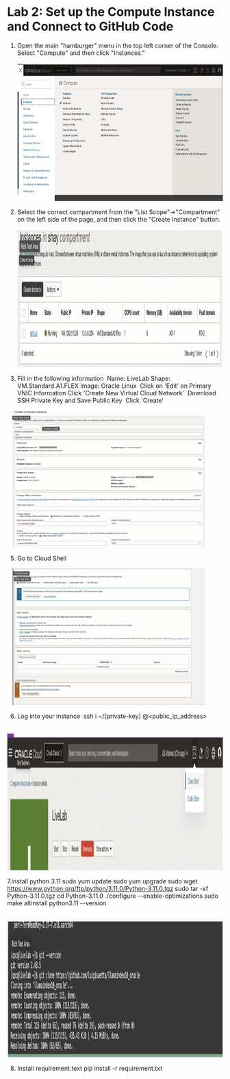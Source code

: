 # Lab 2: Set up the Compute Instance and Connect to GitHub Code

1. Open the main "hamburger" menu in the top left corner of the Console. Select "Compute" and then click "Instances." <br>
 &nbsp;&nbsp;&nbsp;&nbsp;<img src="images/lab21.png" width="500" height="320"><br>

2. Select the correct compartment from the "List Scope"→"Compartment" on the left side of the page, and then click the "Create Instance" button. <br>
&nbsp;&nbsp;&nbsp;<img src="images/lab22.png" width="750" height="320"><br>

3. Fill in the following information 
    Name: LiveLab
    Shape: VM.Standard.A1.FLEX
    Image: Oracle Linux 
    Click on 'Edit' on Primary VNIC Information
    Click 'Create New Virtual Cloud Network' 
    Download SSH Private Key and Save Public Key 
    Click 'Create' <br>

&nbsp;&nbsp;&nbsp;<img src="images/lab23.png" width="450" height="320"><br>

5. Go to Cloud Shell <br>

&nbsp;&nbsp;&nbsp;<img src="images/lab24.png" width="450" height="320"><br>
   
6. Log into your instance 
    ssh i ~/[private-key] <username>@<public_ip_address> <br>

&nbsp;&nbsp;&nbsp;<img src="images/lab25.png" width="1000" height="320"><br>

7.install python 3.11
    sudo yum update
    sudo yum upgrade
    sudo wget https://www.python.org/ftp/python/3.11.0/Python-3.11.0.tgz
    sudo tar -xf Python-3.11.0.tgz
    cd Python-3.11.0
    ./configure --enable-optimizations
    sudo make altinstall
    python3.11 --version <br>

&nbsp;&nbsp;&nbsp;<img src="images/lab26.png" width="1000" height="320"><br>

8. Install requirement.text
   pip install -r requirement.txt <br>


